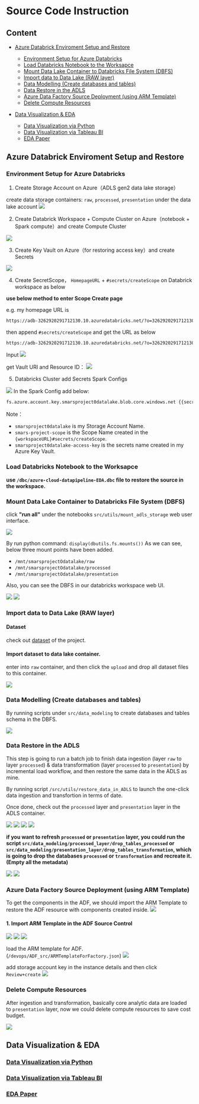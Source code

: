 # Source Code Instruction

## Content 

- [Azure Databrick Enviroment Setup and Restore]()

    - [Environment Setup for Azure Databricks](https://github.com/Smars-Bin-Hu/azure-cloud-datapipeline-EDA/tree/main/src#environment-setup-for-azure-databricks)
    - [Load Databricks Notebook to the Worksapce](https://github.com/Smars-Bin-Hu/azure-cloud-datapipeline-EDA/tree/main/src#load-databricks-notebook--to-the-worksapce)
    - [Mount Data Lake Container to Databricks File System (DBFS)](https://github.com/Smars-Bin-Hu/azure-cloud-datapipeline-EDA/tree/main/src#mount-data-lake-container-to-databricks-file-system-dbfs)
    - [Import data to Data Lake (RAW layer)](https://github.com/Smars-Bin-Hu/azure-cloud-datapipeline-EDA/tree/main/src#import-data-to-data-lake-raw-layer)
    - [Data Modelling (Create databases and tables)](https://github.com/Smars-Bin-Hu/azure-cloud-datapipeline-EDA/tree/main/src#data-modelling-create-databases-and-tables)
    - [Data Restore in the ADLS](https://github.com/Smars-Bin-Hu/azure-cloud-datapipeline-EDA/tree/main/src#data-restore-in-the-adls)
    - [Azure Data Factory Source Deployment (using ARM Template)](https://github.com/Smars-Bin-Hu/azure-cloud-datapipeline-EDA/tree/main/src#azure-data-factory-source-deployment-using-arm-template)
    - [Delete Compute Resources](https://github.com/Smars-Bin-Hu/azure-cloud-datapipeline-EDA/tree/main/src#delete-compute-resources)

- [Data Visualization & EDA](https://github.com/Smars-Bin-Hu/azure-cloud-datapipeline-EDA/edit/main/src/README.md#data-visualization--eda)

    - [Data Visualization via Python](https://github.com/Smars-Bin-Hu/azure-cloud-datapipeline-EDA/blob/main/visualization/via_python/f1_presentation_analysis.ipynb)
    - [Data Visualization via Tableau BI](https://public.tableau.com/app/profile/smars.hu/viz/eda_visualization_on_formula1_racing/Dashboard1?publish=yes)
    - [EDA Paper](https://github.com/Smars-Bin-Hu/azure-cloud-datapipeline-EDA/blob/main/visualization/Final%20Project%20Paper.pdf)

## Azure Databrick Enviroment Setup and Restore

### Environment Setup for Azure Databricks

1. Create Storage Account on Azure（ADLS gen2 data lake storage）

create data storage containers: `raw`, `processed`, `presentation` under the data lake account
![](./README/WechatIMG25.jpg)

2. Create Databrick Workspace + Compute Cluster on Azure（notebook + Spark compute）and create Compute Cluster

![](./README/cluster-config.png)

3. Create Key Vault on Azure（for restoring access key）and create Secrets

![](./README/WechatIMG21.jpg)

4. Create SecretScope， `HomepageURL` + `#secrets/createScope` on Databrick workspace as below

**use below method to enter Scope Create page**

e.g. my homepage URL is 
```bash
https://adb-3262920291712130.10.azuredatabricks.net/?o=3262920291712130
```
then append `#secrets/createScope` and get the URL as below
```bash
https://adb-3262920291712130.10.azuredatabricks.net/?o=3262920291712130#secrets/createScope
```

Input
![](./README/WechatIMG19.jpg)

get Vault URI and Resource ID：
![](./README/WechatIMG20.jpg)

5. Databricks Cluster add Secrets Spark Configs

![](./README/WechatIMG23.jpg)
In the Spark Config add below:
```bash
fs.azure.account.key.smarsproject0datalake.blob.core.windows.net {{secrets/smars-project-scope/smarsproject0datalake-access-key}}
```
Note：
- `smarsproject0datalake` is my Storage Account Name.
- `smars-project-scope` is the Scope Name created in the `{workspaceURL}#secrets/createScope`.
- `smarsproject0datalake-access-key` is the secrets name created in my Azure Key Vault.

### Load Databricks Notebook  to the Worksapce

**use `/dbc/azure-cloud-datapipeline-EDA.dbc` file to restore the source in the workspace.**

### Mount Data Lake Container to Databricks File System (DBFS)

click **"run all"** under the notebooks `src/utils/mount_adls_storage` web user interface.

![](./README/WechatIMG26.jpg)

By run python command: `display(dbutils.fs.mounts())`
As we can see, below three mount points have been added.

- `/mnt/smarsprojectOdatalake/raw`
- `/mnt/smarsprojectOdatalake/processed`
- `/mnt/smarsprojectOdatalake/presentation`

Also, you can see the DBFS in our databricks workspace web UI.

![](./README/WechatIMG29.jpg)
![](./README/WechatIMG28.jpg)

### Import data to Data Lake (RAW layer)

#### Dataset

check out [dataset](../dataset/) of the project.

#### Import dataset to data lake container.

enter into `raw` container, and then click the `upload` and drop all dataset files to this container.

![](./README/WechatIMG27.jpg)

### Data Modelling (Create databases and tables)

By running scripts under `src/data_modeling` to create databases and tables schema in the DBFS.

![](./README/WechatIMG30.jpg)

### Data Restore in the ADLS

This step is going to run a batch job to finish data ingestion (layer `raw` to layer `processed`) & data transformation (layer `processed` to `presentation`) by incremental load workflow, and then restore the same data in the ADLS as mine.

By running script `/src/utils/restore_data_in_ADLS` to launch the one-click data ingestion and transfortion in terms of date.

Once done, check out the `processed` layer and `presentation` layer in the ADLS container.

![](./README/WechatIMG35.jpg)
![](./README/WechatIMG36.jpg)
![](./README/WechatIMG38.jpg)
![](./README/WechatIMG39.jpg)

**if you want to refresh `processed` or `presentation` layer, you could run the script `src/data_modeling/processed_layer/drop_tables_processed` or `src/data_modeling/presentation_layer/drop_tables_transformation`, which is going to drop the databases `processed` or `transformation` and recreate it. (Empty all the metadata)**

![](./README/WechatIMG41.jpg)
![](./README/WechatIMG42.jpg)

### Azure Data Factory Source Deployment (using ARM Template)

To get the components in the ADF, we should import the ARM Template to restore the ADF resource with components created inside.
![](./README/WechatIMG70.jpg)

#### 1. Import ARM Template in the ADF Source Control
![](./README/WechatIMG71.jpg)
![](./README/WechatIMG72.jpg)
![](./README/WechatIMG73.jpg)

load the ARM template for ADF. (`/devops/ADF_src/ARMTemplateForFactory.json`)
![](./README/WechatIMG74.jpg)

add storage account key in the instance details and then click `Review+create`
![](./README/WechatIMG75.jpg)

### Delete Compute Resources

After ingestion and transformation, basically core analytic data are loaded to `presentation` layer, now we could delete compute resources to save cost budget.

![](./README/WechatIMG33.jpg)

## Data Visualization & EDA

### [Data Visualization via Python](https://github.com/Smars-Bin-Hu/azure-cloud-datapipeline-EDA/blob/main/visualization/via_python/f1_presentation_analysis.ipynb)

### [Data Visualization via Tableau BI](https://public.tableau.com/app/profile/smars.hu/viz/eda_visualization_on_formula1_racing/Dashboard1?publish=yes)

### [EDA Paper](https://github.com/Smars-Bin-Hu/azure-cloud-datapipeline-EDA/blob/main/visualization/Final%20Project%20Paper.pdf)
